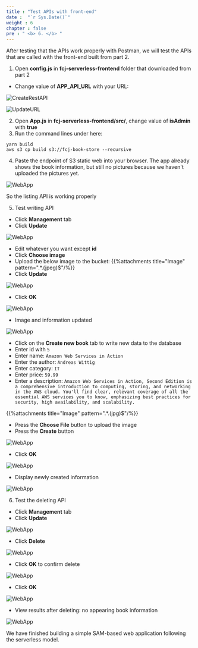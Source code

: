 ```yaml
---
title : "Test APIs with front-end"
date :  "`r Sys.Date()`" 
weight : 6
chapter : false
pre : " <b> 6. </b> "
---
```

After testing that the APIs work properly with Postman, we will test the APIs that are called with the front-end built from part 2.
1. Open **config.js** in **fcj-serverless-frontend** folder that downloaded from part 2
- Change value of **APP_API_URL** with your URL:

![CreateRestAPI](/images/6-test-front-end/6-test-front-end-0.png?featherlight=false&width=90pc)

![UpdateURL](/images/6-test-front-end/6-test-front-end-1.png?featherlight=false&width=90pc)

2. Open **App.js** in **fcj-serverless-frontend/src/**, change value of **isAdmin** with **true**
3. Run the command lines under here:
```
yarn build
aws s3 cp build s3://fcj-book-store --recursive
```
4. Paste the endpoint of S3 static web into your browser. The app already shows the book information, but still no pictures because we haven't uploaded the pictures yet.

![WebApp](/images/6-test-front-end/6-test-front-end-2.png?featherlight=false&width=90pc)

So the listing API is working properly

5. Test writing API
- Click **Management** tab
- Click **Update**

![WebApp](/images/6-test-front-end/6-test-front-end-3.png?featherlight=false&width=90pc)

- Edit whatever you want except **id**
- Click **Choose image**
- Upload the below image to the bucket:
{{%attachments title="Image" pattern=".*\.(jpeg)$"/%}}
- Click **Update**

![WebApp](/images/6-test-front-end/6-test-front-end-4.png?featherlight=false&width=90pc)

- Click **OK**

![WebApp](/images/6-test-front-end/6-test-front-end-5.png?featherlight=false&width=90pc)

- Image and information updated

![WebApp](/images/6-test-front-end/6-test-front-end-6.png?featherlight=false&width=90pc)

- Click on the **Create new book** tab to write new data to the database
- Enter id with `5`
- Enter name: `Amazon Web Services in Action`
- Enter the author: `Andreas Wittig`
- Enter category: `IT`
- Enter price: `59.99`
- Enter a description: `Amazon Web Services in Action, Second Edition is a comprehensive introduction to computing, storing, and networking in the AWS cloud. You'll find clear, relevant coverage of all the essential AWS services you to know, emphasizing best practices for security, high availability, and scalability.`

{{%attachments title="Image" pattern=".*\.(jpg)$"/%}}

- Press the **Choose File** button to upload the image
- Press the **Create** button

![WebApp](/images/6-test-front-end/6-test-front-end-7.png?featherlight=false&width=90pc)

- Click **OK**

![WebApp](/images/6-test-front-end/6-test-front-end-8.png?featherlight=false&width=90pc)

- Display newly created information

![WebApp](/images/6-test-front-end/6-test-front-end-9.png?featherlight=false&width=90pc)

6. Test the deleting API
- Click **Management** tab
- Click **Update**

![WebApp](/images/6-test-front-end/6-test-front-end-10.png?featherlight=false&width=90pc)

- Click **Delete**

![WebApp](/images/6-test-front-end/6-test-front-end-11.png?featherlight=false&width=90pc)

- Click **OK** to confirm delete

![WebApp](/images/6-test-front-end/6-test-front-end-12.png?featherlight=false&width=90pc)

- Click **OK**

![WebApp](/images/6-test-front-end/6-test-front-end-13.png?featherlight=false&width=90pc)

- View results after deleting: no appearing book information

![WebApp](/images/6-test-front-end/6-test-front-end-14.png?featherlight=false&width=90pc)

We have finished building a simple SAM-based web application following the serverless model.
